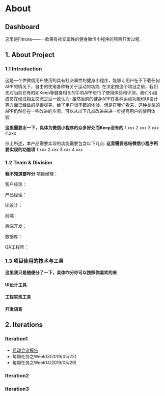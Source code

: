 # About

## Dashboard

这里是Fitnote——一款带有社交属性的健身微信小程序的项目开发过程.

## 1. About Project

### 1.1 Introduction
    
这是一个供微信用户使用的具有社交属性的健身小程序，能够让用户在不下载任何APP的情况下，自由的使用各种有关于运动的功能. 在决定做这个项目之前，我们先对当前已有的如Keep等健身相关的手机APP进行了使用体验和评测，我们小组成员在经过相互交流之后一致认为: 虽然当前的健身APP在各种运动功能和UI设计等方面已经做的尽善尽美，给了用户很不错的体验，但是在我们看来，这种类型的APP仍然存在一些改进的空间，可以从以下几点改进来进一步提高用户的使用体验:

**这里需要水一下，具体为微信小程序的众多好处而Keep没有的**
    1.xxx
    2.xxx
    3.xxx
    4.xxx

综上所述，本产品需要实现的功能需要包含以下几点:
**这里需要总结微信小程序所要实现的功能项**
    1.xxx
    2.xxx
    3.xxx
    4.xxx

### 1.2 Team & Division
**我不知道要咋分**
项目经理：

客户经理：

产品经理：

UI设计：

前端：

后端开发：

数据库：

QA工程师：

### 1.3 项目使用的技术与工具

**这里我只是随便分了一下，具体咋分你可以按照你喜欢的来**

#### UI设计工具

#### 工程实现工具

#### 开发语言

## 2. Iterations

### Iteration1

* [启动会议报告](ConferenceBegining.md)
* 每周任务之Week13(2019/05/22)
* 每周任务之Week14(2019/05/29)

### Iteration2

### Iteration3
